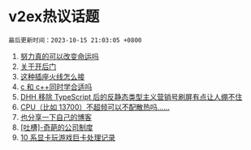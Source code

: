 # v2ex热议话题

`最后更新时间：2023-10-15 21:03:05 +0800`

1. [努力真的可以改变命运吗](https://www.v2ex.com/t/982033)
1. [关于开后门](https://www.v2ex.com/t/982058)
1. [这种插座火线怎么接](https://www.v2ex.com/t/982125)
1. [c 和 c++同时学合适吗](https://www.v2ex.com/t/982016)
1. [DHH 移除 TypeScript 后的反静态类型主义营销号刷屏有点让人绷不住](https://www.v2ex.com/t/982063)
1. [CPU（比如 13700）不超频可以不配散热吗……](https://www.v2ex.com/t/982126)
1. [也分享一下自己的博客](https://www.v2ex.com/t/982101)
1. [[吐槽]-奇葩的公司制度](https://www.v2ex.com/t/982067)
1. [10 系显卡玩游戏巨卡处理记录](https://www.v2ex.com/t/982054)

